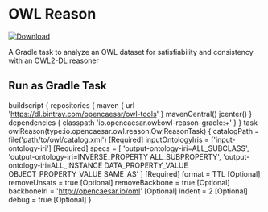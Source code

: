 # OWL Reason

[ ![Download](https://api.bintray.com/packages/opencaesar/owl-tools/owl-reason-gradle/images/download.svg) ](https://bintray.com/opencaesar/owl-tools/owl-reason-gradle/_latestVersion)

A Gradle task to analyze an OWL dataset for satisfiability and consistency with an OWL2-DL reasoner

## Run as Gradle Task

buildscript {
	repositories {
		maven { url 'https://dl.bintray.com/opencaesar/owl-tools' }
  		mavenCentral()
		jcenter()
	}
	dependencies {
		classpath 'io.opencaesar.owl:owl-reason-gradle:+'
	}
}
task owlReason(type:io.opencaesar.owl.reason.OwlReasonTask) {
	catalogPath = file('path/to/owl/catalog.xml') [Required]
	inputOntologyIris = ['input-ontology-iri'] [Required]
	specs = [
		'output-ontology-iri=ALL_SUBCLASS',
		'output-ontology-iri=INVERSE_PROPERTY ALL_SUBPROPERTY',
		'output-ontology-iri=ALL_INSTANCE DATA_PROPERTY_VALUE OBJECT_PROPERTY_VALUE SAME_AS'
	] [Required]
	format = TTL [Optional]
	removeUnsats = true [Optional]
	removeBackbone = true [Optional]
	backboneIri = 'http://opencaesar.io/oml' [Optional]
	indent = 2 [Optional]
	debug = true [Optional]
}